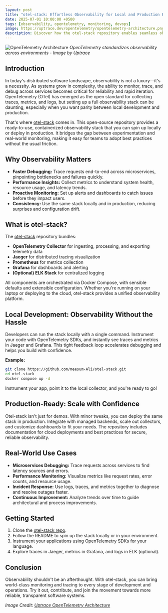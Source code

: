 ```yaml
---
layout: post
title: "otel-stack: Effortless Observability for Local and Production Environments"
date: 2025-07-01 10:00:00 +0500
tags: [observability, opentelemetry, monitoring, devops]
image: https://uptrace.dev/opentelemetry/opentelemetry-architecture.png
description: Discover how the otel-stack repository enables seamless observability with OpenTelemetry for both local development and production, empowering teams to monitor, trace, and debug distributed systems with ease.
---
```


![OpenTelemetry Architecture](https://uptrace.dev/opentelemetry/opentelemetry-architecture.png)
*OpenTelemetry standardizes observability across environments - Image by Uptrace*

## Introduction

In today's distributed software landscape, observability is not a luxury—it's a necessity. As systems grow in complexity, the ability to monitor, trace, and debug across services becomes critical for reliability and rapid iteration. OpenTelemetry (OTel) has emerged as the open standard for collecting traces, metrics, and logs, but setting up a full observability stack can be daunting, especially when you want parity between local development and production.

That's where [otel-stack](https://github.com/meesum-Ali/otel-stack) comes in. This open-source repository provides a ready-to-use, containerized observability stack that you can spin up locally or deploy in production. It bridges the gap between experimentation and real-world monitoring, making it easy for teams to adopt best practices without the usual friction.

## Why Observability Matters

- **Faster Debugging:** Trace requests end-to-end across microservices, pinpointing bottlenecks and failures quickly.
- **Performance Insights:** Collect metrics to understand system health, resource usage, and latency trends.
- **Proactive Monitoring:** Set up alerts and dashboards to catch issues before they impact users.
- **Consistency:** Use the same stack locally and in production, reducing surprises and configuration drift.

## What is otel-stack?

The [otel-stack](https://github.com/meesum-Ali/otel-stack) repository bundles:
- **OpenTelemetry Collector** for ingesting, processing, and exporting telemetry data
- **Jaeger** for distributed tracing visualization
- **Prometheus** for metrics collection
- **Grafana** for dashboards and alerting
- **(Optional) ELK Stack** for centralized logging

All components are orchestrated via Docker Compose, with sensible defaults and extensible configuration. Whether you're running on your laptop or deploying to the cloud, otel-stack provides a unified observability platform.

## Local Development: Observability Without the Hassle

Developers can run the stack locally with a single command. Instrument your code with OpenTelemetry SDKs, and instantly see traces and metrics in Jaeger and Grafana. This tight feedback loop accelerates debugging and helps you build with confidence.

**Example:**
```bash
git clone https://github.com/meesum-Ali/otel-stack.git
cd otel-stack
docker compose up -d
```
Instrument your app, point it to the local collector, and you're ready to go!

## Production-Ready: Scale with Confidence

Otel-stack isn't just for demos. With minor tweaks, you can deploy the same stack in production. Integrate with managed backends, scale out collectors, and customize dashboards to fit your needs. The repository includes documentation for cloud deployments and best practices for secure, reliable observability.

## Real-World Use Cases

- **Microservices Debugging:** Trace requests across services to find latency sources and errors.
- **Performance Monitoring:** Visualize metrics like request rates, error counts, and resource usage.
- **Incident Response:** Use logs, traces, and metrics together to diagnose and resolve outages faster.
- **Continuous Improvement:** Analyze trends over time to guide architectural and process improvements.

## Getting Started

1. Clone the [otel-stack repo](https://github.com/meesum-Ali/otel-stack).
2. Follow the README to spin up the stack locally or in your environment.
3. Instrument your applications using OpenTelemetry SDKs for your language.
4. Explore traces in Jaeger, metrics in Grafana, and logs in ELK (optional).

## Conclusion

Observability shouldn't be an afterthought. With otel-stack, you can bring world-class monitoring and tracing to every stage of development and operations. Try it out, contribute, and join the movement towards more reliable, transparent software systems.

*Image Credit: [Uptrace OpenTelemetry Architecture](https://uptrace.dev/opentelemetry/architecture)* 